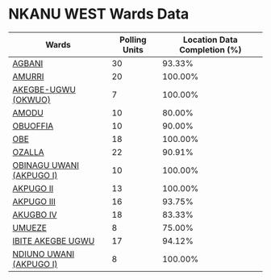 
# NKANU WEST Wards Data

| Wards | Polling Units | Location Data Completion (%) |
| ---- | ----- | ------- |
| [AGBANI](./wards/3135-agbani) | 30 | 93.33% |
| [AMURRI](./wards/3136-amurri) | 20 | 100.00% |
| [AKEGBE-UGWU (OKWUO)](./wards/3137-akegbe-ugwu-(okwuo)) | 7 | 100.00% |
| [AMODU](./wards/3138-amodu) | 10 | 80.00% |
| [OBUOFFIA](./wards/3139-obuoffia) | 10 | 90.00% |
| [OBE](./wards/3140-obe) | 18 | 100.00% |
| [OZALLA](./wards/3141-ozalla) | 22 | 90.91% |
| [OBINAGU UWANI (AKPUGO I)](./wards/3142-obinagu-uwani-(akpugo-i)) | 10 | 100.00% |
| [AKPUGO II](./wards/3143-akpugo-ii) | 13 | 100.00% |
| [AKPUGO III](./wards/3144-akpugo-iii) | 16 | 93.75% |
| [AKUGBO IV](./wards/3145-akugbo-iv) | 18 | 83.33% |
| [UMUEZE](./wards/3146-umueze) | 8 | 75.00% |
| [IBITE AKEGBE UGWU](./wards/3147-ibite-akegbe-ugwu) | 17 | 94.12% |
| [NDIUNO UWANI (AKPUGO I)](./wards/3148-ndiuno-uwani-(akpugo-i)) | 8 | 100.00% |




